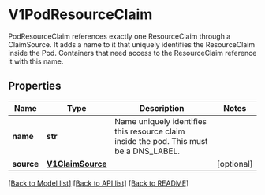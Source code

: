 # V1PodResourceClaim

PodResourceClaim references exactly one ResourceClaim through a ClaimSource. It adds a name to it that uniquely identifies the ResourceClaim inside the Pod. Containers that need access to the ResourceClaim reference it with this name.
## Properties
Name | Type | Description | Notes
------------ | ------------- | ------------- | -------------
**name** | **str** | Name uniquely identifies this resource claim inside the pod. This must be a DNS_LABEL. | 
**source** | [**V1ClaimSource**](V1ClaimSource.md) |  | [optional] 

[[Back to Model list]](../README.md#documentation-for-models) [[Back to API list]](../README.md#documentation-for-api-endpoints) [[Back to README]](../README.md)


